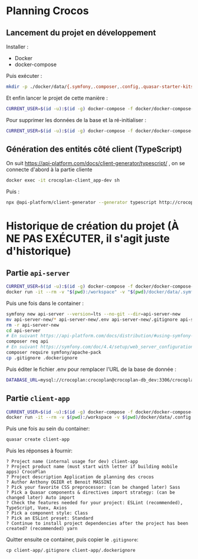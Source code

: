 # Planning Crocos
## Lancement du projet en développement
Installer :
- Docker
- docker-compose

Puis exécuter :
```bash
mkdir -p ./docker/data/{.symfony,.composer,.config,.quasar-starter-kits,.yarn,.cache,.npm} && touch docker/data/.yarnrc
```

Et enfin lancer le projet de cette manière :
```bash
CURRENT_USER=$(id -u):$(id -g) docker-compose -f docker/docker-compose-dev.yml up
```

Pour supprimer les données de la base et la ré-initialiser :
```bash
CURRENT_USER=$(id -u):$(id -g) docker-compose -f docker/docker-compose-dev.yml down --volumes
```

## Génération des entités côté client (TypeScript)
On suit https://api-platform.com/docs/client-generator/typescript/ , on se connecte d'abord à la partie cliente
```bash
docker exec -it crocoplan-client_app-dev sh
```
Puis :
```bash
npx @api-platform/client-generator --generator typescript http://crocoplan-api_server-dev:8000/api src/
```

# Historique de création du projet (À NE PAS EXÉCUTER, il s'agit juste d'historique)
## Partie `api-server`
```bash
CURRENT_USER=$(id -u):$(id -g) docker-compose -f docker/docker-compose-dev.yml build crocoplan-api_server-dev
docker run -it --rm -v "$(pwd):/workspace" -v "$(pwd)/docker/data/.symfony:/.symfony" -v "$(pwd)/docker/data/.composer:/.composer" -u $(id -u):$(id -g) -w /workspace crocoplan-api_server-dev sh
```
Puis une fois dans le container :
```bash
symfony new api-server --version=lts --no-git --dir=api-server-new
mv api-server-new/* api-server-new/.env api-server-new/.gitignore api-server/
rm -r api-server-new
cd api-server
# En suivant https://api-platform.com/docs/distribution/#using-symfony-flex-and-composer-advanced-users
composer req api
# En suivant https://symfony.com/doc/4.4/setup/web_server_configuration.html
composer require symfony/apache-pack
cp .gitignore .dockerignore
```
Puis éditer le fichier .env pour remplacer l'URL de la base de donnée :
```bash
DATABASE_URL=mysql://crocoplan:crocoplan@crocoplan-db_dev:3306/crocoplan?serverVersion=5.6
```
## Partie `client-app`
```bash
CURRENT_USER=$(id -u):$(id -g) docker-compose -f docker/docker-compose-dev.yml build crocoplan-client_app-dev
docker run -it --rm -v $(pwd):/workspace -v $(pwd)/docker/data/.config:/.config -v $(pwd)/docker/data/.quasar-starter-kits:/.quasar-starter-kits -v $(pwd)/docker/data/.yarn:/.yarn -v $(pwd)/docker/data/.yarnrc:/.yarnrc -v $(pwd)/docker/data/.cache:/.cache -w /workspace -u $(id -u):$(id -g) crocoplan-client_app-dev sh
```
Puis une fois au sein du container:
```bash
quasar create client-app
```
Puis les réponses à fournir:
```
? Project name (internal usage for dev) client-app
? Project product name (must start with letter if building mobile apps) CrocoPlan
? Project description Application de planning des crocos
? Author Anthony OGIER et Benoit MASSINI
? Pick your favorite CSS preprocessor: (can be changed later) Sass
? Pick a Quasar components & directives import strategy: (can be changed later) Auto import
? Check the features needed for your project: ESLint (recommended), TypeScript, Vuex, Axios
? Pick a component style: Class
? Pick an ESLint preset: Standard
? Continue to install project dependencies after the project has been created? (recommended) yarn
```
Quitter ensuite ce container, puis copier le `.gitignore`:
```
cp client-app/.gitignore client-app/.dockerignore
```